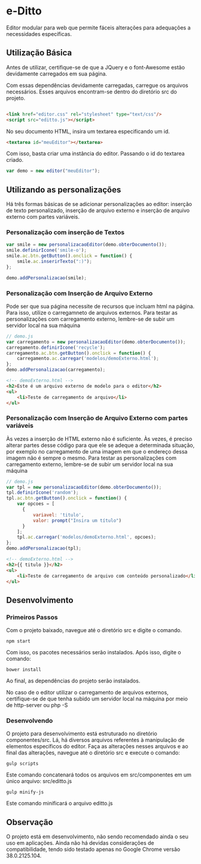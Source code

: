 # e-Ditto
Editor modular para web que permite fáceis alterações para adequações a necessidades específicas.

## Utilização Básica

Antes de utilizar, certifique-se de que a JQuery e o  font-Awesome estão devidamente carregados em sua página. 

Com essas dependências devidamente carregadas, carregue os arquivos necessários. Esses arquivos encontram-se dentro do diretório src do projeto.

```html

<link href="editor.css" rel="stylesheet" type="text/css"/>
<script src="editto.js"></script>

```
No seu documento HTML, insira um textarea especificando um id.

```html
<textarea id="meuEditor"></textarea>

```

Com isso, basta criar uma instância do editor. Passando o id do textarea criado.

```javascript
var demo = new editor("meuEditor");
```

## Utilizando as personalizações

Há três formas básicas de se adicionar personalizações ao editor: inserção de texto personalizado, inserção de arquivo externo e inserção de arquivo externo com partes variáveis.

### Personalização com inserção de Textos
```javascript
var smile = new personalizacaoEditor(demo.obterDocumento());
smile.definirIcone('smile-o');
smile.ac.btn.getButton().onclick = function() {
    smile.ac.inserirTexto(":)");
};

demo.addPersonalizacao(smile);

```

### Personalização com Inserção de Arquivo Externo
Pode ser que sua página necessite de recursos que incluam html na página. Para isso, utilize o carregamneto de arquivos externos.
Para testar as personalizações com carregamento externo, lembre-se de subir um servidor local na sua máquina
```javascript
// demo.js
var carregamento = new personalizacaoEditor(demo.obterDocumento());
carregamento.definirIcone('recycle');
carregamento.ac.btn.getButton().onclick = function() {
    carregamento.ac.carregar('modelos/demoExterno.html');
};
demo.addPersonalizacao(carregamento);
```
```html
<!-- demoExterno.html -->
<h2>Este é um arquivo externo de modelo para o editor</h2>
<ul>
    <li>Teste de carregamento de arquivo</li>
</ul>

```

### Personalização com Inserção de Arquivo Externo com partes variáveis

Às vezes a inserção de HTML externo não é suficiente. Às vezes, é preciso alterar partes desse código para que ele se adeque a determinada situação, por exemplo no carregamento de uma imagem em que o endereço dessa imagem não é sempre o mesmo.
Para testar as personalizações com carregamento externo, lembre-se de subir um servidor local na sua máquina
```javascript
// demo.js
var tpl = new personalizacaoEditor(demo.obterDocumento());
tpl.definirIcone('random');
tpl.ac.btn.getButton().onclick = function() {
    var opcoes = [
      { 
          variavel: 'titulo',
          valor: prompt("Insira um título")
      }
    ];
    tpl.ac.carregar('modelos/demoExterno.html', opcoes);
};
demo.addPersonalizacao(tpl);
```
```html
<!-- demoExterno.html -->
<h2>{{ titulo }}</h2>
<ul>
    <li>Teste de carregamento de arquivo com conteúdo personalizado</li>
</ul>

```

## Desenvolvimento
### Primeiros Passos
Com o projeto baixado, navegue até o diretório src e digite o comando.
```
npm start
```
Com isso, os pacotes necessários serão instalados. Após isso, digite o comando:
```
bower install
```
Ao final, as dependências do projeto serão instalados.

No caso de o editor utilizar o carregamento de arquivos externos, certifique-se de que tenha subido um servidor local na máquina por meio de http-server ou php -S

### Desenvolvendo
O projeto para desenvolvimento está estruturado no diretório componentes/src. Lá, há diversos arquivos referentes à manipulação de elementos específicos do editor. Faça as alterações nesses arquivos e ao final das alterações, navegue até o diretório src e execute o comando:
```
gulp scripts
```
Este comando concatenará todos os arquivos em src/componentes em um único arquivo: src/editto.js

```
gulp minify-js
```
Este comando minificará o arquivo editto.js

## Observação

O projeto está em desenvolvimento, não sendo recomendado ainda o seu uso em aplicações. Ainda não há devidas considerações de compatibilidade, tendo sido testado apenas no Google Chrome versão 38.0.2125.104.
